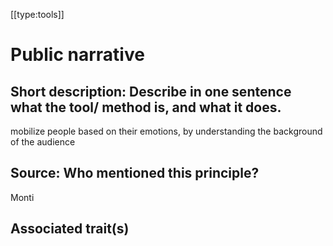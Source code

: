 [[type:tools]]

# Public narrative

## Short description: Describe in one sentence what the tool/ method is, and what it does.

mobilize people based on their emotions, by understanding the background of the audience

## Source: Who mentioned this principle?

Monti

## Associated trait(s)
   


## 
   


##